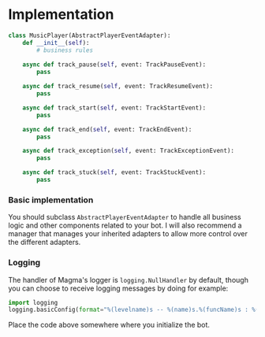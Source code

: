 # Implementation
```python
class MusicPlayer(AbstractPlayerEventAdapter):
    def __init__(self):
        # business rules
        
    async def track_pause(self, event: TrackPauseEvent):
        pass

    async def track_resume(self, event: TrackResumeEvent):
        pass

    async def track_start(self, event: TrackStartEvent):
        pass

    async def track_end(self, event: TrackEndEvent):
        pass

    async def track_exception(self, event: TrackExceptionEvent):
        pass

    async def track_stuck(self, event: TrackStuckEvent):
        pass
```

### Basic implementation
You should subclass `AbstractPlayerEventAdapter` to handle all business logic and other components related to your bot. I will also recommend a manager that manages your inherited adapters to allow more control over the different adapters.

### Logging
The handler of Magma's logger is `logging.NullHandler` by default, though you can choose to receive logging messages by doing for example:
```python
import logging
logging.basicConfig(format="%(levelname)s -- %(name)s.%(funcName)s : %(message)s", level=logging.INFO)
```
Place the code above somewhere where you initialize the bot.
